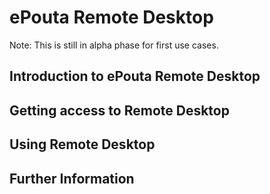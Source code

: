 <h1>ePouta Remote Desktop</h1>

Note: This is still in alpha phase for first use cases. 

<h2>Introduction to ePouta Remote Desktop</h2>


<h2>Getting access to Remote Desktop</h2>


<h2>Using Remote Desktop</h2>


<h2>Further Information</h2>
